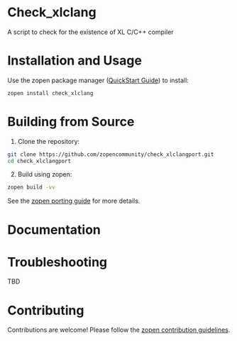 # Check_xlclang

A script to check for the existence of XL C/C++ compiler

# Installation and Usage

Use the zopen package manager ([QuickStart Guide](https://zopen.community/#/Guides/QuickStart)) to install:
```bash
zopen install check_xlclang
```

# Building from Source

1. Clone the repository:
```bash
git clone https://github.com/zopencommunity/check_xlclangport.git
cd check_xlclangport
```
2. Build using zopen:
```bash
zopen build -vv
```

See the [zopen porting guide](https://zopen.community/#/Guides/Porting) for more details.

# Documentation


# Troubleshooting
TBD

# Contributing
Contributions are welcome! Please follow the [zopen contribution guidelines](https://github.com/zopencommunity/meta/blob/main/CONTRIBUTING.md).
